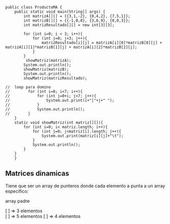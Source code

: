 ```
public class ProductoMA {  
    public static void main(String[] args) {  
        int matrizA[][] = {{3,1,-2}, {0,4,2}, {7,5,1}};  
        int matrizB[][] = {{-1,0,8}, {3,6,9}, {0,0,3}};  
        int matrizResultado[][] = new int[3][3];  
  
        for (int i=0; i < 3; i++){  
            for (int j=0; j<3; j++){  
                matrizResultado[i][j] = matrizA[i][0]*matrizB[0][j] + matrizA[i][1]*matrizB[1][j] + matrizA[i][2]*matrizB[2][j];  
            }  
        }       
         showMatriz(matrizA);  
        System.out.println();  
        showMatriz(matrizB);  
        System.out.println();  
        showMatriz(matrizResultado);  
  
//  loop para domino  
//        for (int i=0; i<7; i++){  
//            for (int j=0+i; j<7; j++){  
//                System.out.print(i+"|"+j+" ");  
//            }  
//            System.out.println();  
//        }  
    }  
    static void showMatriz(int matriz[][]){  
        for (int i=0; i< matriz.length; i++){  
            for (int j=0; j<matriz[i].length; j++){  
                System.out.print(matriz[i][j]+"\t");  
            }  
            System.out.println();  
        }  
    }
    }
```

## Matrices dinamicas
Tiene que ser un array de punteros donde cada elemento a punta a un array especifico:

array padre

[ ]     => 3 elementos              
[ ]     => 5 elementos
[ ]     => 4 elementos

